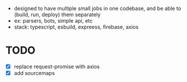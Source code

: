 - designed to have multiple small jobs in one codebase, and be able to (build, run, deploy) them separately
- ex: parsers, bots, simple api, etc
- stack: typescript, esbuild, expreess, firebase, axios

# TODO

- [x] replace request-promise with axios
- [x] add sourcemaps
